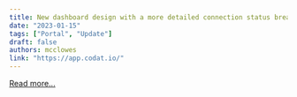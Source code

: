 ```yaml
---
title: New dashboard design with a more detailed connection status breakdown
date: "2023-01-15"
tags: ["Portal", "Update"]
draft: false
authors: mcclowes
link: "https://app.codat.io/"
---
```


[Read more...](https://app.codat.io/)

<!--truncate-->
